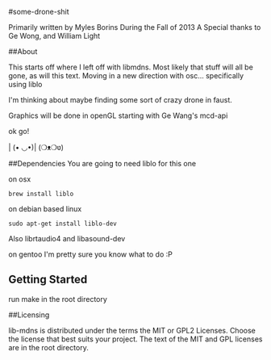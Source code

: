 #some-drone-shit

Primarily written by Myles Borins
During the Fall of 2013
A Special thanks to Ge Wong, and William Light

##About

This starts off where I left off with libmdns.
Most likely that stuff will all be gone, as will this text.
Moving in a new direction with osc... specifically using liblo

I'm thinking about maybe finding some sort of crazy drone in faust.

Graphics will be done in openGL starting with Ge Wang's mcd-api

ok go!

| (• ◡•)| (❍ᴥ❍ʋ)

##Dependencies
You are going to need liblo for this one

on osx
```
brew install liblo
```

on debian based linux
```
sudo apt-get install liblo-dev
```

Also librtaudio4 and libasound-dev

on gentoo I'm pretty sure you know what to do :P

## Getting Started

run make in the root directory

##Licensing

lib-mdns is distributed under the terms the MIT or GPL2 Licenses. 
Choose the license that best suits your project. The text of the MIT and GPL 
licenses are in the root directory. 
